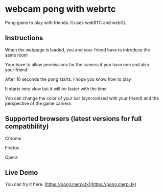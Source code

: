 # webcam pong with webrtc

Pong game to play with friends. It uses webRTC and webGL

## Instructions

When the webpage is loaded, you and your friend have to introduce the same room

Your have to allow permissions for the camera if you have one and also your friend

After 10 seconds the pong starts. I hope you know how to play

It starts very slow but it will be faster with the time

You can change the color of your bar (syncronized with your friend) and the perspective of the game camera


## Supported browsers (latest versions for full compatibility)

Chrome

Firefox

Opera

## Live Demo

You can try it here: [https://pong.merpi.tk](https://pong.merpi.tk)
